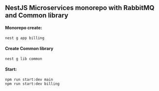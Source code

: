 ## NestJS Microservices monorepo with RabbitMQ and Common library

#### Monorepo create:

```
nest g app billing
```


#### Create Common library

```
nest g lib common
```


#### Start:

```
npm run start:dev main
npm run start:dev billing
```